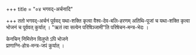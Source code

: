 +++
title = "०४ भगवद्-अर्चनादि"

+++
ततो भगवद्-अर्चनं पूर्ववद् यथा-शक्ति कृत्वा वैश्व-देव-बलि-हरणम् अतिथि-पूजां च यथा-शक्ति कृत्वा भोजनं च पूर्ववत् कुर्यात् । "ऋतं त्वा सत्येन परिषिञ्जामी"ति परिषेचन-मन्त्र-भेदः । 

केनचिन् निमित्तेन विलुप्ते ऽपि भोजने  
प्राणाग्नि-होत्र-मन्त्र-जपं कुर्यात् । 
